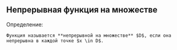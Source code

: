 ## Непрерывная функция на множестве
Определение:
```spoiler-markdown
Функция называется **непрерывной на множестве** $D$, если она непрерывна в каждой точке $x \in D$.
```
